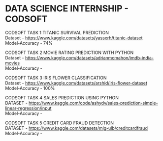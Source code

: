 # DATA SCIENCE INTERNSHIP - CODSOFT

CODSOFT TASK 1 
TITANIC SURVIVAL PREDICTION<br>
Dataset - https://www.kaggle.com/datasets/yasserh/titanic-dataset <br>
Model-Accuracy - 74%<br>


CODSOFT TASK 2 
MOVIE RATING PREDICTION WITH PYTHON<br>
Dataset - https://www.kaggle.com/datasets/adrianmcmahon/imdb-india-movies<br>
Model-Accuracy - <br>


CODSOFT TASK 3
IRIS FLOWER CLASSIFICATION<br>
Dataset - https://www.kaggle.com/datasets/arshid/iris-flower-dataset<br>
Model-Accuracy - 100%<br>


CODSOFT TASK 4
SALES PREDICTION USING PYTHON<br>
DATASET - https://www.kaggle.com/code/ashydv/sales-prediction-simple-linear-regression/input<br>
Model-Accuracy - <br>


CODSOFT TASK 5
CREDIT CARD FRAUD DETECTION<br>
DATASET - https://www.kaggle.com/datasets/mlg-ulb/creditcardfraud<br>
Model-Accuracy - <br>

